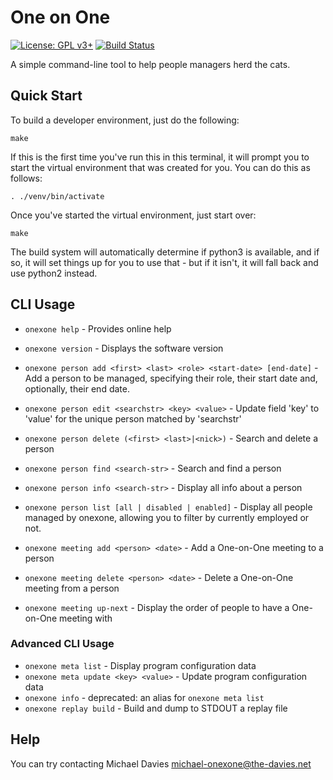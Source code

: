 # One on One
[![License: GPL v3+](https://img.shields.io/badge/license-GPL%20v3%2B-blue.svg)](http://www.gnu.org/licenses/gpl-3.0)
[![Build Status](https://travis-ci.com/mrda/onexone.svg?branch=master)](https://travis-ci.com/mrda/onexone)

A simple command-line tool to help people managers herd the cats.

## Quick Start

To build a developer environment, just do the following:

    make
    
If this is the first time you've run this in this terminal, it will prompt you to start the virtual environment that was created for you.  You can do this as follows:

    . ./venv/bin/activate

Once you've started the virtual environment, just start over:

    make 
    
The build system will automatically determine if python3 is available, and if so, it will set things up for you to use that - but if it isn't, it will fall back and use python2 instead.

## CLI Usage

* `onexone help` - Provides online help
* `onexone version` - Displays the software version

* `onexone person add <first> <last> <role> <start-date> [end-date]` - Add a person to be managed, specifying their role, their start date and, optionally, their end date.
* `onexone person edit <searchstr> <key> <value>` - Update field 'key' to 'value' for the unique person matched by 'searchstr'
* `onexone person delete (<first> <last>|<nick>)` - Search and delete a person
* `onexone person find <search-str>` - Search and find a person
* `onexone person info <search-str>` - Display all info about a person
* `onexone person list [all | disabled | enabled]` - Display all people managed by onexone, allowing you to filter by currently employed or not.

* `onexone meeting add <person> <date>` - Add a One-on-One meeting to a person
* `onexone meeting delete <person> <date>` - Delete a One-on-One meeting from a person
* `onexone meeting up-next` - Display the order of people to have a One-on-One meeting with

### Advanced CLI Usage

* `onexone meta list` - Display program configuration data
* `onexone meta update <key> <value>` - Update program configuration data
* `onexone info` - deprecated: an alias for `onexone meta list`
* `onexone replay build` - Build and dump to STDOUT a replay file

## Help

You can try contacting Michael Davies <michael-onexone@the-davies.net>


